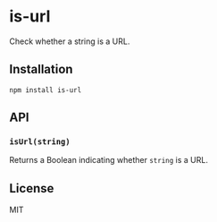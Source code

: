 is-url
======

Check whether a string is a URL.

Installation
------------

    npm install is-url

API
---

### `isUrl(string)`

Returns a Boolean indicating whether `string` is a URL.

License
-------

MIT
